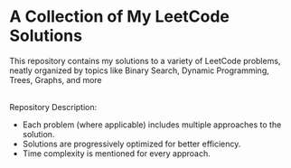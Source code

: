 # A Collection of My LeetCode Solutions

This repository contains my solutions to a variety of LeetCode problems, neatly organized by topics like Binary Search, Dynamic Programming, Trees, Graphs, and more 

<br>Repository Description: <br> 
- Each problem (where applicable) includes multiple approaches to the solution.
- Solutions are progressively optimized for better efficiency.  
- Time complexity is mentioned for every approach.  
